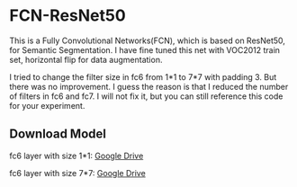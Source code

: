 # FCN-ResNet50

This is a Fully Convolutional Networks(FCN), which is based on ResNet50, for Semantic Segmentation. I have fine tuned this net with VOC2012 train set, horizontal flip for data augmentation.

I tried to change the filter size in fc6 from 1\*1 to 7\*7 with padding 3. But there was no improvement.
I guess the reason is that I reduced the number of filters in fc6 and fc7. I will not fix it, but you can still reference this code for your experiment. 


## Download Model

fc6 layer with size 1\*1: [Google Drive](https://drive.google.com/open?id=0BwOAQMGvXhp2UWZVY0w4OE52SlU)

fc6 layer with size 7\*7: [Google Drive](https://drive.google.com/open?id=0BwOAQMGvXhp2TV9XYnBneEdnZms)

